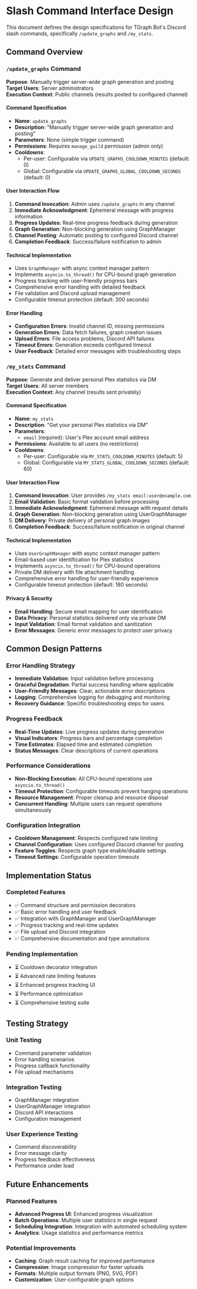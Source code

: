 # Slash Command Interface Design

This document defines the design specifications for TGraph Bot's Discord slash commands, specifically `/update_graphs` and `/my_stats`.

## Command Overview

### `/update_graphs` Command

**Purpose**: Manually trigger server-wide graph generation and posting  
**Target Users**: Server administrators  
**Execution Context**: Public channels (results posted to configured channel)

#### Command Specification
- **Name**: `update_graphs`
- **Description**: "Manually trigger server-wide graph generation and posting"
- **Parameters**: None (simple trigger command)
- **Permissions**: Requires `manage_guild` permission (admin only)
- **Cooldowns**: 
  - Per-user: Configurable via `UPDATE_GRAPHS_COOLDOWN_MINUTES` (default: 0)
  - Global: Configurable via `UPDATE_GRAPHS_GLOBAL_COOLDOWN_SECONDS` (default: 0)

#### User Interaction Flow
1. **Command Invocation**: Admin uses `/update_graphs` in any channel
2. **Immediate Acknowledgment**: Ephemeral message with progress information
3. **Progress Updates**: Real-time progress feedback during generation
4. **Graph Generation**: Non-blocking generation using GraphManager
5. **Channel Posting**: Automatic posting to configured Discord channel
6. **Completion Feedback**: Success/failure notification to admin

#### Technical Implementation
- Uses `GraphManager` with async context manager pattern
- Implements `asyncio.to_thread()` for CPU-bound graph generation
- Progress tracking with user-friendly progress bars
- Comprehensive error handling with detailed feedback
- File validation and Discord upload management
- Configurable timeout protection (default: 300 seconds)

#### Error Handling
- **Configuration Errors**: Invalid channel ID, missing permissions
- **Generation Errors**: Data fetch failures, graph creation issues
- **Upload Errors**: File access problems, Discord API failures
- **Timeout Errors**: Generation exceeds configured timeout
- **User Feedback**: Detailed error messages with troubleshooting steps

### `/my_stats` Command

**Purpose**: Generate and deliver personal Plex statistics via DM  
**Target Users**: All server members  
**Execution Context**: Any channel (results sent privately)

#### Command Specification
- **Name**: `my_stats`
- **Description**: "Get your personal Plex statistics via DM"
- **Parameters**: 
  - `email` (required): User's Plex account email address
- **Permissions**: Available to all users (no restrictions)
- **Cooldowns**:
  - Per-user: Configurable via `MY_STATS_COOLDOWN_MINUTES` (default: 5)
  - Global: Configurable via `MY_STATS_GLOBAL_COOLDOWN_SECONDS` (default: 60)

#### User Interaction Flow
1. **Command Invocation**: User provides `/my_stats email:user@example.com`
2. **Email Validation**: Basic format validation before processing
3. **Immediate Acknowledgment**: Ephemeral message with request details
4. **Graph Generation**: Non-blocking generation using UserGraphManager
5. **DM Delivery**: Private delivery of personal graph images
6. **Completion Feedback**: Success/failure notification in original channel

#### Technical Implementation
- Uses `UserGraphManager` with async context manager pattern
- Email-based user identification for Plex statistics
- Implements `asyncio.to_thread()` for CPU-bound operations
- Private DM delivery with file attachment handling
- Comprehensive error handling for user-friendly experience
- Configurable timeout protection (default: 180 seconds)

#### Privacy & Security
- **Email Handling**: Secure email mapping for user identification
- **Data Privacy**: Personal statistics delivered only via private DM
- **Input Validation**: Email format validation and sanitization
- **Error Messages**: Generic error messages to protect user privacy

## Common Design Patterns

### Error Handling Strategy
- **Immediate Validation**: Input validation before processing
- **Graceful Degradation**: Partial success handling where applicable
- **User-Friendly Messages**: Clear, actionable error descriptions
- **Logging**: Comprehensive logging for debugging and monitoring
- **Recovery Guidance**: Specific troubleshooting steps for users

### Progress Feedback
- **Real-Time Updates**: Live progress updates during generation
- **Visual Indicators**: Progress bars and percentage completion
- **Time Estimates**: Elapsed time and estimated completion
- **Status Messages**: Clear descriptions of current operations

### Performance Considerations
- **Non-Blocking Execution**: All CPU-bound operations use `asyncio.to_thread()`
- **Timeout Protection**: Configurable timeouts prevent hanging operations
- **Resource Management**: Proper cleanup and resource disposal
- **Concurrent Handling**: Multiple users can request operations simultaneously

### Configuration Integration
- **Cooldown Management**: Respects configured rate limiting
- **Channel Configuration**: Uses configured Discord channel for posting
- **Feature Toggles**: Respects graph type enable/disable settings
- **Timeout Settings**: Configurable operation timeouts

## Implementation Status

### Completed Features
- ✅ Command structure and permission decorators
- ✅ Basic error handling and user feedback
- ✅ Integration with GraphManager and UserGraphManager
- ✅ Progress tracking and real-time updates
- ✅ File upload and Discord integration
- ✅ Comprehensive documentation and type annotations

### Pending Implementation
- ⏳ Cooldown decorator integration
- ⏳ Advanced rate limiting features
- ⏳ Enhanced progress tracking UI
- ⏳ Performance optimization
- ⏳ Comprehensive testing suite

## Testing Strategy

### Unit Testing
- Command parameter validation
- Error handling scenarios
- Progress callback functionality
- File upload mechanisms

### Integration Testing
- GraphManager integration
- UserGraphManager integration
- Discord API interactions
- Configuration management

### User Experience Testing
- Command discoverability
- Error message clarity
- Progress feedback effectiveness
- Performance under load

## Future Enhancements

### Planned Features
- **Advanced Progress UI**: Enhanced progress visualization
- **Batch Operations**: Multiple user statistics in single request
- **Scheduling Integration**: Integration with automated scheduling system
- **Analytics**: Usage statistics and performance metrics

### Potential Improvements
- **Caching**: Graph result caching for improved performance
- **Compression**: Image compression for faster uploads
- **Formats**: Multiple output formats (PNG, SVG, PDF)
- **Customization**: User-configurable graph options
